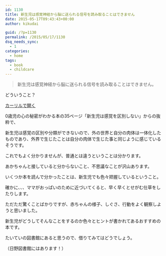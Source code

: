 ```yaml
---
id: 1130
title: 新生児は感覚神経から脳に送られる信号を読み取ることはできません
date: 2015-05-17T09:43:43+00:00
author: kikudai

guid: /?p=1130
permalink: /2015/05/17/1130
dsq_needs_sync:
  - 1
categories:
  - home
tags:
  - book
  - childcare
---
```

> 新生児は感覚神経から脳に送られる信号を読み取ることはできません。

どういうこと？
  
<!--more-->


  
<a class="calil-widget" href="https://calil.jp/book/4569630154" data-widget-isbn="4569630154" data-widget-appkey="58f03cb403271b112a914da4ea971431" data-widget-width="100%" data-widget-associateid="kikudai-22" data-widget-image="true" data-widget-title="0歳児の心の秘密がわかる本―赤ちゃんて、どうして泣きやんでくれないの?" data-widget-author="H. ヴァン・デ・リート">カーリルで開く</a>

0歳児の心の秘密がわかる本の35ページ「新生児は感覚を区別しない」からの抜粋で、

新生児は感覚の区別や分類ができないので、外の世界と自分の肉体は一体化したものであり、外界で生じたことは自分の肉体で生じた事と同じように感じているそうです。

これでもよく分かりませんが、普通とは違うということは分かります。

あかちゃんと接していると分からないこと、不思議なことが沢山あります。

いくつか本を読んで分かったことは、新生児でも色々把握しているということ。
  
確かに、、、ママがおっぱいのために近づいてくると、早く早くとせがむ仕草をしたりします。

ただただ驚くことばかりですが、赤ちゃんの様子、しぐさ、行動をよく観察しようと思いました。

新生児がどうしてそんなことをするのか色々とヒントが書かれてあるおすすめの本です。

たいていの図書館にあると思うので、借りてみてはどうでしょう。
  
（日野図書館にはあります！）
